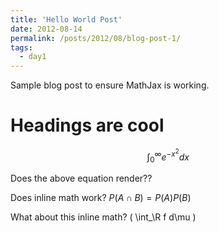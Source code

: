 ```yaml
---
title: 'Hello World Post'
date: 2012-08-14
permalink: /posts/2012/08/blog-post-1/
tags:
  - day1
---
```


Sample blog post to ensure MathJax is working. 

Headings are cool
======

$$\int_0^\infty e^{-x^2} dx$$

Does the above equation render??

Does inline math work? $P(A \cap B) = P(A)P(B)$

What about this inline math? ( \int_\R f d\mu )
